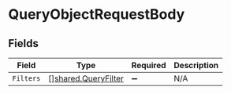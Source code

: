# QueryObjectRequestBody


## Fields

| Field                                                             | Type                                                              | Required                                                          | Description                                                       |
| ----------------------------------------------------------------- | ----------------------------------------------------------------- | ----------------------------------------------------------------- | ----------------------------------------------------------------- |
| `Filters`                                                         | [][shared.QueryFilter](../../../pkg/models/shared/queryfilter.md) | :heavy_minus_sign:                                                | N/A                                                               |